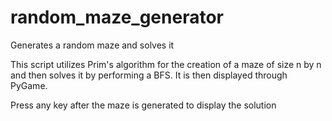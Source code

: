 # random_maze_generator
Generates a random maze and solves it

This script utilizes Prim's algorithm for the creation of a maze of size n by n and then solves it by performing a BFS. It is then displayed through PyGame.

Press any key after the maze is generated to display the solution
